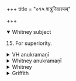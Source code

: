 +++
title = "०१५ शत्रुनिवारणम्"

+++
<details open><summary>Whitney subject</summary>

15. For superiority.
</details>


<details><summary>VH anukramaṇī</summary>

शत्रुनिवारणम्।  
१-३ उद्दालकः। वनस्पतिः। अनुष्टुप्।
</details>

<details><summary>Whitney anukramaṇī</summary>

[Uddālaka.—vānaspatyam. ānuṣṭubham.]
</details>



<details><summary>Whitney</summary>

### Comment
Found also in Pāipp. xix. Kāuś. applies (19. 26) in a rite for prosperity, with vi. 142. 3, using an amulet of barley. It is also reckoned (note to 19. 1) to the puṣṭika mantras.


### Translations
Translated: Florenz, 267 or 19; Griffith, i. 252.
</details>

<details><summary>Griffith</summary>

A charm for power and preeminence
</details>
